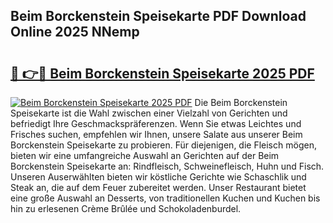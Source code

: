 ## Beim Borckenstein Speisekarte PDF Download Online 2025 NNemp

# <h2><a href="http://gcckef.nevu.top/?p=Beim+Borckenstein+Speisekarte">🔗 👉🔴 Beim Borckenstein Speisekarte 2025 PDF</a></h2>

[![Beim Borckenstein Speisekarte 2025 PDF](https://i.imgur.com/dBaPXMq.png)](http://gcckef.nevu.top/?p=Beim+Borckenstein+Speisekarte)
Die Beim Borckenstein Speisekarte ist die Wahl zwischen einer Vielzahl von Gerichten und befriedigt Ihre Geschmackspräferenzen. Wenn Sie etwas Leichtes und Frisches suchen, empfehlen wir Ihnen, unsere Salate aus unserer Beim Borckenstein Speisekarte zu probieren. Für diejenigen, die Fleisch mögen, bieten wir eine umfangreiche Auswahl an Gerichten auf der Beim Borckenstein Speisekarte an: Rindfleisch, Schweinefleisch, Huhn und Fisch. Unseren Auserwählten bieten wir köstliche Gerichte wie Schaschlik und Steak an, die auf dem Feuer zubereitet werden. Unser Restaurant bietet eine große Auswahl an Desserts, von traditionellen Kuchen und Kuchen bis hin zu erlesenen Crème Brûlée und Schokoladenburdel.
